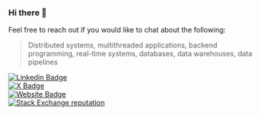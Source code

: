### Hi there 👋

Feel free to reach out if you would like to chat about the following: 

> Distributed systems, multithreaded applications, backend programming, real-time systems, databases, data warehouses, data pipelines

[![Linkedin Badge](https://img.shields.io/badge/-emrahdiril-blue?style=flat-square&logo=Linkedin&logoColor=white&link=https://www.linkedin.com/in/ediril/)](https://www.linkedin.com/in/ediril/)\
[![X Badge](https://img.shields.io/badge/emrahdx-blue?style=flat-square&logo=X&logoColor=white&link=https://x.com/emrahdx)](https://x.com/emrahdx)\
[![Website Badge](https://img.shields.io/website?down_color=red&down_message=down&label=https%3A%2F%2Femrahdiril.com&up_color=green&up_message=up&url=https%3A%2F%2Femrahdiril.com)](https://emrahdiril.com)\
[![Stack Exchange reputation](https://img.shields.io/stackexchange/stackoverflow/r/30581?style=flat-square)](https://stackoverflow.com/users/30581/emrah-diril)
